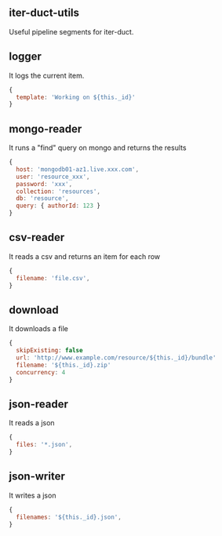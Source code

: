 iter-duct-utils
---------------
Useful pipeline segments for iter-duct.

logger
------
It logs the current item.
```js
{
  template: 'Working on ${this._id}'
}
```

mongo-reader
------------
It runs a "find" query on mongo and returns the results
```js
{
  host: 'mongodb01-az1.live.xxx.com',
  user: 'resource_xxx',
  password: 'xxx',
  collection: 'resources',
  db: 'resource',
  query: { authorId: 123 }
}
```

csv-reader
----------
It reads a csv and returns an item for each row
```js
{
  filename: 'file.csv',
}
```

download
--------
It downloads a file
```js
{
  skipExisting: false
  url: 'http://www.example.com/resource/${this._id}/bundle'
  filename: '${this._id}.zip'
  concurrency: 4
}
```

json-reader
-----------
It reads a json
```js
{
  files: '*.json',
}
```

json-writer
-----------
It writes a json
```js
{
  filenames: '${this._id}.json',
}
```
